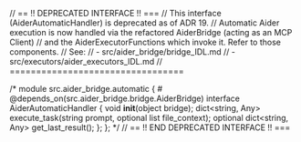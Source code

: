 // == !! DEPRECATED INTERFACE !! ===
// This interface (AiderAutomaticHandler) is deprecated as of ADR 19.
// Automatic Aider execution is now handled via the refactored AiderBridge (acting as an MCP Client)
// and the AiderExecutorFunctions which invoke it. Refer to those components.
// See:
// - src/aider_bridge/bridge_IDL.md
// - src/executors/aider_executors_IDL.md
// =================================

/*
module src.aider_bridge.automatic {
    # @depends_on(src.aider_bridge.bridge.AiderBridge)
    interface AiderAutomaticHandler {
        void __init__(object bridge);
        dict<string, Any> execute_task(string prompt, optional list<string> file_context);
        optional dict<string, Any> get_last_result();
    };
};
*/
// == !! END DEPRECATED INTERFACE !! ===
